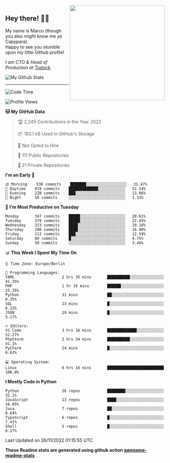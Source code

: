 <img src="https://capypara.de/para_logo.png?a=13" align="right" width="300">

## Hey there! 👋🙃
My name is Marco (though you also might know me as Capypara).  
Happy to see you stumble upon my little Github profile!

*I am CTO & Head of Production at <a href="http://tudock.de">Tudock</a>.*


![My Github Stats](https://github-readme-stats.vercel.app/api?username=theCapypara&show_icons=true&title_color=8ea106&text_color=ffffff&icon_color=8ea106&bg_color=2F343F&hide_border=1)

---
<!--START_SECTION:waka-->
![Code Time](http://img.shields.io/badge/Code%20Time-1%2C932%20hrs%206%20mins-blue)

![Profile Views](http://img.shields.io/badge/Profile%20Views-1-blue)

**🐱 My GitHub Data** 

> 🏆 2,245 Contributions in the Year 2022
 > 
> 📦 183.1 kB Used in GitHub's Storage 
 > 
> 🚫 Not Opted to Hire
 > 
> 📜 111 Public Repositories 
 > 
> 🔑 21 Private Repositories  
 > 
**I'm an Early 🐤** 

```text
🌞 Morning    530 commits    ███████░░░░░░░░░░░░░░░░░░   31.47% 
🌆 Daytime    878 commits    █████████████░░░░░░░░░░░░   52.14% 
🌃 Evening    220 commits    ███░░░░░░░░░░░░░░░░░░░░░░   13.06% 
🌙 Night      56 commits     ░░░░░░░░░░░░░░░░░░░░░░░░░   3.33%

```
📅 **I'm Most Productive on Tuesday** 

```text
Monday       347 commits    █████░░░░░░░░░░░░░░░░░░░░   20.61% 
Tuesday      378 commits    █████░░░░░░░░░░░░░░░░░░░░   22.45% 
Wednesday    323 commits    ████░░░░░░░░░░░░░░░░░░░░░   19.18% 
Thursday     286 commits    ████░░░░░░░░░░░░░░░░░░░░░   16.98% 
Friday       212 commits    ███░░░░░░░░░░░░░░░░░░░░░░   12.59% 
Saturday     80 commits     █░░░░░░░░░░░░░░░░░░░░░░░░   4.75% 
Sunday       58 commits     ░░░░░░░░░░░░░░░░░░░░░░░░░   3.44%

```


📊 **This Week I Spent My Time On** 

```text
⌚︎ Time Zone: Europe/Berlin

💬 Programming Languages: 
YAML                     2 hrs 35 mins       ██████████░░░░░░░░░░░░░░░   41.35% 
PHP                      1 hr 35 mins        ██████░░░░░░░░░░░░░░░░░░░   25.35% 
Python                   31 mins             ██░░░░░░░░░░░░░░░░░░░░░░░   8.35% 
SQL                      23 mins             █░░░░░░░░░░░░░░░░░░░░░░░░   6.22% 
JSON                     19 mins             █░░░░░░░░░░░░░░░░░░░░░░░░   5.17%

🔥 Editors: 
VS Code                  3 hrs 16 mins       █████████████░░░░░░░░░░░░   52.27% 
PhpStorm                 2 hrs 34 mins       ██████████░░░░░░░░░░░░░░░   41.1% 
PyCharm                  24 mins             █░░░░░░░░░░░░░░░░░░░░░░░░   6.63%

💻 Operating System: 
Linux                    6 hrs 16 mins       █████████████████████████   100.0%

```

**I Mostly Code in Python** 

```text
Python                   26 repos            ████████░░░░░░░░░░░░░░░░░   32.1% 
JavaScript               13 repos            ████░░░░░░░░░░░░░░░░░░░░░   16.05% 
Java                     7 repos             ██░░░░░░░░░░░░░░░░░░░░░░░   8.64% 
TypeScript               6 repos             █░░░░░░░░░░░░░░░░░░░░░░░░   7.41% 
Shell                    5 repos             █░░░░░░░░░░░░░░░░░░░░░░░░   6.17%

```



 Last Updated on 26/11/2022 01:15:55 UTC
<!--END_SECTION:waka-->

**These Readme stats are generated using github action [awesome-readme-stats](https://github.com/anmol098/waka-readme-stats)**
